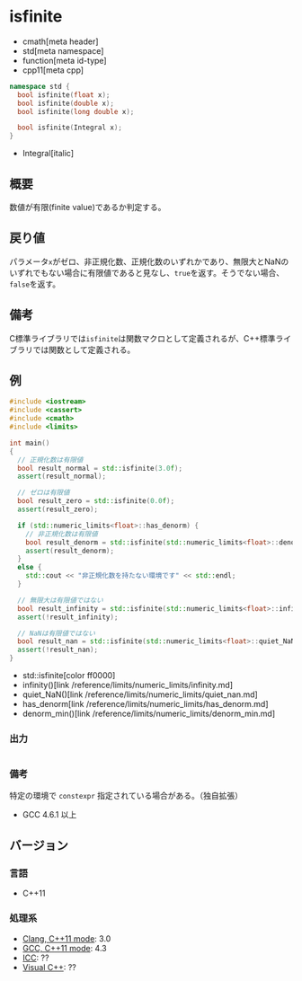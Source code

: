 # isfinite
* cmath[meta header]
* std[meta namespace]
* function[meta id-type]
* cpp11[meta cpp]

```cpp
namespace std {
  bool isfinite(float x);
  bool isfinite(double x);
  bool isfinite(long double x);

  bool isfinite(Integral x);
}
```
* Integral[italic]

## 概要
数値が有限(finite value)であるか判定する。


## 戻り値
パラメータ`x`がゼロ、非正規化数、正規化数のいずれかであり、無限大とNaNのいずれでもない場合に有限値であると見なし、`true`を返す。そうでない場合、`false`を返す。


## 備考
C標準ライブラリでは`isfinite`は関数マクロとして定義されるが、C++標準ライブラリでは関数として定義される。


## 例
```cpp example
#include <iostream>
#include <cassert>
#include <cmath>
#include <limits>

int main()
{
  // 正規化数は有限値
  bool result_normal = std::isfinite(3.0f);
  assert(result_normal);

  // ゼロは有限値
  bool result_zero = std::isfinite(0.0f);
  assert(result_zero);

  if (std::numeric_limits<float>::has_denorm) {
    // 非正規化数は有限値
    bool result_denorm = std::isfinite(std::numeric_limits<float>::denorm_min());
    assert(result_denorm);
  }
  else {
    std::cout << "非正規化数を持たない環境です" << std::endl;
  }

  // 無限大は有限値ではない
  bool result_infinity = std::isfinite(std::numeric_limits<float>::infinity());
  assert(!result_infinity);

  // NaNは有限値ではない
  bool result_nan = std::isfinite(std::numeric_limits<float>::quiet_NaN());
  assert(!result_nan);
}
```
* std::isfinite[color ff0000]
* infinity()[link /reference/limits/numeric_limits/infinity.md]
* quiet_NaN()[link /reference/limits/numeric_limits/quiet_nan.md]
* has_denorm[link /reference/limits/numeric_limits/has_denorm.md]
* denorm_min()[link /reference/limits/numeric_limits/denorm_min.md]

### 出力
```
```

### 備考
特定の環境で `constexpr` 指定されている場合がある。（独自拡張）

- GCC 4.6.1 以上


## バージョン
### 言語
- C++11

### 処理系
- [Clang, C++11 mode](/implementation.md#clang): 3.0
- [GCC, C++11 mode](/implementation.md#gcc): 4.3
- [ICC](/implementation.md#icc): ??
- [Visual C++](/implementation.md#visual_cpp): ??
